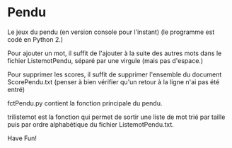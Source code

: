 # Pendu
Le jeux du pendu (en version console pour l'instant) (le programme est codé en Python 2.)

Pour ajouter un mot, il suffit de l'ajouter à la suite des autres mots dans le fichier ListemotPendu, séparé par une virgule (mais pas d'espace.)


Pour supprimer les scores, il suffit de supprimer l'ensemble du document ScorePendu.txt (penser à bien vérifier qu'un retour à la ligne n'ai pas été entré)


fctPendu.py contient la fonction principale du pendu.


trilistemot est la fonction qui permet de sortir une liste de mot trié par taille puis par ordre alphabétique du fichier ListemotPendu.txt.

Have Fun!
